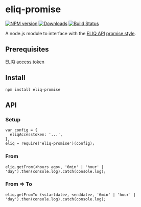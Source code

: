 # eliq-promise
[![NPM version][npm-image]][npm-url] [![Downloads][downloads-image]][npm-url] [![Build Status][travis-image]][travis-url]

A node.js module to interface with the [ELIQ API](http://eliq.se) [promise style](https://promisesaplus.com).

## Prerequisites
ELIQ [access token](https://my.eliq.se/user/settings/api)

## Install
``npm install eliq-promise``

## API

### Setup
```
var config = {
  eliqAccesstoken: '...',
},
eliq = require('eliq-promise')(config);
```

### From
```
eliq.getFrom(<hours ago>, '6min' | 'hour' | 'day').then(console.log).catch(console.log);
```

### From => To
```
eliq.getFromTo (<startdate>, <enddate>, '6min' | 'hour' | 'day').then(console.log).catch(console.log);
```

[npm-url]: https://npmjs.org/package/eliq-promise
[downloads-image]: http://img.shields.io/npm/dm/eliq-promise.svg
[npm-image]: http://img.shields.io/npm/v/eliq-promise.svg
[travis-url]: https://travis-ci.org/ashpool/eliq-promise
[travis-image]: http://img.shields.io/travis/ashpool/eliq-promise.svg
